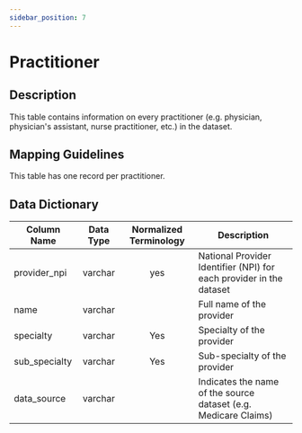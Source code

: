 ```yaml
---
sidebar_position: 7
---
```


# Practitioner

## Description
This table contains information on every practitioner (e.g. physician, physician's assistant, nurse practitioner, etc.) in the dataset.

## Mapping Guidelines
This table has one record per practitioner.

## Data Dictionary
| Column Name | Data Type | Normalized Terminology | Description |
|---|:---:|:---:|---|
| provider_npi | varchar | yes | National Provider Identifier (NPI) for each provider in the dataset |
| name | varchar |  | Full name of the provider |
| specialty | varchar | Yes | Specialty of the provider |
| sub_specialty | varchar | Yes | Sub-specialty of the provider |
| data_source | varchar |  | Indicates the name of the source dataset (e.g. Medicare Claims) |